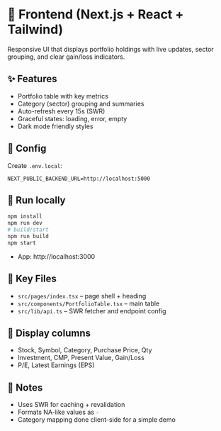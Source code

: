 # 🎨 Frontend (Next.js + React + Tailwind)

Responsive UI that displays portfolio holdings with live updates, sector grouping, and clear gain/loss indicators.

## ✨ Features

- Portfolio table with key metrics
- Category (sector) grouping and summaries
- Auto-refresh every 15s (SWR)
- Graceful states: loading, error, empty
- Dark mode friendly styles

## 🔌 Config

Create `.env.local`:

```
NEXT_PUBLIC_BACKEND_URL=http://localhost:5000
```

## 🏃 Run locally

```bash
npm install
npm run dev
# build/start
npm run build
npm start
```

- App: http://localhost:3000

## 📁 Key Files

- `src/pages/index.tsx` – page shell + heading
- `src/components/PortfolioTable.tsx` – main table
- `src/lib/api.ts` – SWR fetcher and endpoint config

## 🧮 Display columns

- Stock, Symbol, Category, Purchase Price, Qty
- Investment, CMP, Present Value, Gain/Loss
- P/E, Latest Earnings (EPS)

## 🧠 Notes

- Uses SWR for caching + revalidation
- Formats NA-like values as `-`
- Category mapping done client-side for a simple demo
